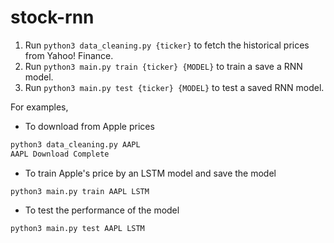 # stock-rnn

1. Run `python3 data_cleaning.py {ticker}` to fetch the historical prices from Yahoo! Finance.
2. Run `python3 main.py train {ticker} {MODEL}` to train a save a RNN model.
3. Run `python3 main.py test {ticker} {MODEL}` to test a saved RNN model.
 
For examples,
- To download from Apple prices
```bash
python3 data_cleaning.py AAPL
AAPL Download Complete
```
- To train Apple's price by an LSTM model and save the model
```
python3 main.py train AAPL LSTM
```
- To test the performance of the model
```
python3 main.py test AAPL LSTM
```
